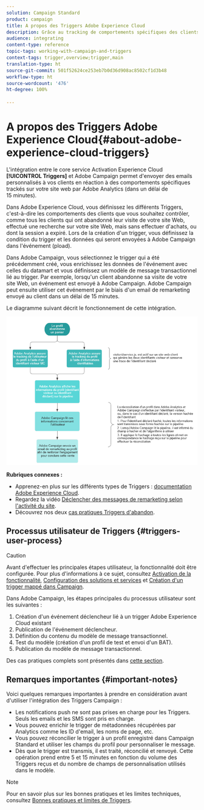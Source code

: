 ```yaml
---
solution: Campaign Standard
product: campaign
title: A propos des Triggers Adobe Experience Cloud
description: Grâce au tracking de comportements spécifiques des clients avec Adobe Analytics, vous pouvez maintenant leur envoyer des emails personnalisés dans Adobe Campaign.
audience: integrating
content-type: reference
topic-tags: working-with-campaign-and-triggers
context-tags: trigger,overview;trigger,main
translation-type: ht
source-git-commit: 501f52624ce253eb7b0d36d908ac8502cf1d3b48
workflow-type: ht
source-wordcount: '476'
ht-degree: 100%

---
```



# A propos des Triggers Adobe Experience Cloud{#about-adobe-experience-cloud-triggers}

L&#39;intégration entre le core service Activation Experience Cloud **[!UICONTROL Triggers]** et Adobe Campaign permet d&#39;envoyer des emails personnalisés à vos clients en réaction à des comportements spécifiques trackés sur votre site web par Adobe Analytics (dans un délai de 15 minutes).

Dans Adobe Experience Cloud, vous définissez les différents Triggers, c&#39;est-à-dire les comportements des clients que vous souhaitez contrôler, comme tous les clients qui ont abandonné leur visite de votre site Web, effectué une recherche sur votre site Web, mais sans effectuer d&#39;achats, ou dont la session a expiré. Lors de la création d&#39;un trigger, vous définissez la condition du trigger et les données qui seront envoyées à Adobe Campaign dans l&#39;événement (pload). 

Dans Adobe Campaign, vous sélectionnez le trigger qui a été précédemment créé, vous enrichissez les données de l&#39;événement avec celles du datamart et vous définissez un modèle de message transactionnel lié au trigger. Par exemple, lorsqu&#39;un client abandonne sa visite de votre site Web, un événement est envoyé à Adobe Campaign. Adobe Campaign peut ensuite utiliser cet événement par le biais d&#39;un email de remarketing envoyé au client dans un délai de 15 minutes.

Le diagramme suivant décrit le fonctionnement de cette intégration.

![](assets/triggers_diagram.png)

**Rubriques connexes :**

* Apprenez-en plus sur les différents types de Triggers : [documentation Adobe Experience Cloud](https://docs.adobe.com/content/help/fr-FR/core-services/interface/activation/triggers.html).
* Regardez la vidéo [Déclencher des messages de remarketing selon l&#39;activité du site](https://helpx.adobe.com/fr/marketing-cloud/how-to/email-marketing.html#step-two).
* Découvrez nos deux [cas pratiques Triggers d&#39;abandon](../../integrating/using/abandonment-triggers-use-cases.md).

## Processus utilisateur de Triggers    {#triggers-user-process}

>[!CAUTION]
>
>Avant d&#39;effectuer les principales étapes utilisateur, la fonctionnalité doit être configurée. Pour plus d&#39;informations à ce sujet, consultez [Activation de la fonctionnalité](../../integrating/using/configuring-triggers-in-experience-cloud.md#activating-the-functionality), [Configuration des solutions et services](../../integrating/using/configuring-triggers-in-experience-cloud.md#configuring-solutions-and-services) et [Création d&#39;un trigger mappé dans Campaign](../../integrating/using/using-triggers-in-campaign.md#creating-a-mapped-trigger-in-campaign).

Dans Adobe Campaign, les étapes principales du processus utilisateur sont les suivantes :

1. Création d&#39;un événement déclencheur lié à un trigger Adobe Experience Cloud existant
1. Publication de l&#39;événement déclencheur.
1. Définition du contenu du modèle de message transactionnel.
1. Test du modèle (création d&#39;un profil de test et envoi d&#39;un BAT).
1. Publication du modèle de message transactionnel.

Des cas pratiques complets sont présentés dans [cette section](../../integrating/using/abandonment-triggers-use-cases.md).

## Remarques importantes {#important-notes}

Voici quelques remarques importantes à prendre en considération avant d&#39;utiliser l&#39;intégration des Triggers Campaign :

* Les notifications push ne sont pas prises en charge pour les Triggers. Seuls les emails et les SMS sont pris en charge.
* Vous pouvez enrichir le trigger de métadonnées récupérées par Analytics comme les ID d&#39;email, les noms de page, etc.
* Vous pouvez réconcilier le trigger à un profil enregistré dans Campaign Standard et utiliser les champs du profil pour personnaliser le message.
* Dès que le trigger est transmis, il est traité, réconcilié et renvoyé. Cette opération prend entre 5 et 15 minutes en fonction du volume des Triggers reçus et du nombre de champs de personnalisation utilisés dans le modèle.

>[!NOTE]
>
>Pour en savoir plus sur les bonnes pratiques et les limites techniques, consultez [Bonnes pratiques et limites de Triggers](../../integrating/using/configuring-triggers-in-experience-cloud.md#triggers-best-practices-and-limitations).

